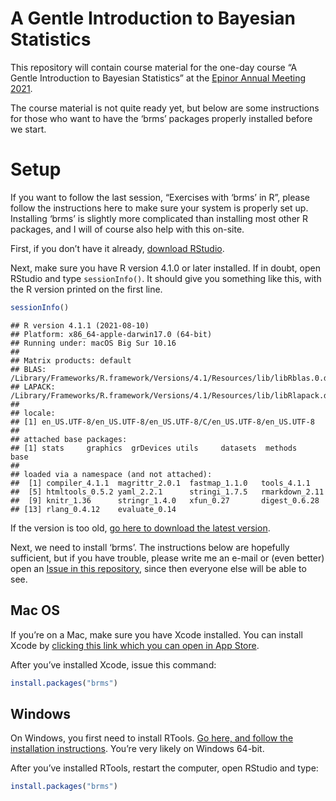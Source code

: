 A Gentle Introduction to Bayesian Statistics
================

This repository will contain course material for the one-day course “A
Gentle Introduction to Bayesian Statistics” at the [Epinor Annual
Meeting
2021](https://en.uit.no/forskning/forskningsgrupper/nyheter/artikkel?p_document_id=476300&sub_id=744901).

The course material is not quite ready yet, but below are some
instructions for those who want to have the ‘brms’ packages properly
installed before we start.

# Setup

If you want to follow the last session, “Exercises with ‘brms’ in R”,
please follow the instructions here to make sure your system is properly
set up. Installing ‘brms’ is slightly more complicated than installing
most other R packages, and I will of course also help with this on-site.

First, if you don’t have it already, [download
RStudio](https://www.rstudio.com/products/rstudio/download/#download).

Next, make sure you have R version 4.1.0 or later installed. If in
doubt, open RStudio and type `sessionInfo()`. It should give you
something like this, with the R version printed on the first line.

``` r
sessionInfo()
```

    ## R version 4.1.1 (2021-08-10)
    ## Platform: x86_64-apple-darwin17.0 (64-bit)
    ## Running under: macOS Big Sur 10.16
    ## 
    ## Matrix products: default
    ## BLAS:   /Library/Frameworks/R.framework/Versions/4.1/Resources/lib/libRblas.0.dylib
    ## LAPACK: /Library/Frameworks/R.framework/Versions/4.1/Resources/lib/libRlapack.dylib
    ## 
    ## locale:
    ## [1] en_US.UTF-8/en_US.UTF-8/en_US.UTF-8/C/en_US.UTF-8/en_US.UTF-8
    ## 
    ## attached base packages:
    ## [1] stats     graphics  grDevices utils     datasets  methods   base     
    ## 
    ## loaded via a namespace (and not attached):
    ##  [1] compiler_4.1.1  magrittr_2.0.1  fastmap_1.1.0   tools_4.1.1    
    ##  [5] htmltools_0.5.2 yaml_2.2.1      stringi_1.7.5   rmarkdown_2.11 
    ##  [9] knitr_1.36      stringr_1.4.0   xfun_0.27       digest_0.6.28  
    ## [13] rlang_0.4.12    evaluate_0.14

If the version is too old, [go here to download the latest
version](https://cloud.r-project.org/).

Next, we need to install ‘brms’. The instructions below are hopefully
sufficient, but if you have trouble, please write me an e-mail or (even
better) open an [Issue in this
repository](https://github.com/osorensen/BayesCourseEPINOR2021/issues),
since then everyone else will be able to see.

## Mac OS

If you’re on a Mac, make sure you have Xcode installed. You can install
Xcode by [clicking this link which you can open in App
Store](https://apps.apple.com/us/app/xcode/id497799835?mt=12).

After you’ve installed Xcode, issue this command:

``` r
install.packages("brms")
```

## Windows

On Windows, you first need to install RTools. [Go here, and follow the
installation
instructions](https://cran.r-project.org/bin/windows/Rtools/). You’re
very likely on Windows 64-bit.

After you’ve installed RTools, restart the computer, open RStudio and
type:

``` r
install.packages("brms")
```
